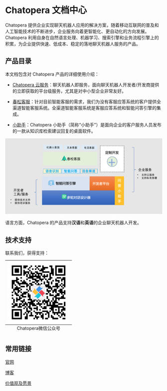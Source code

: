# Chatopera 文档中心

Chatopera 提供企业实现聊天机器人应用的解决方案，随着移动互联网的普及和人工智能技术的不断进步，企业服务向着更智能化、更自动化的方向发展。Chatopera 利用自身在自然语言处理、机器学习、搜索引擎和业务流程引擎上的积累，为企业提供快速、低成本、稳定的落地聊天机器人服务的产品。

## 产品目录

本文档包含对 Chatopera 产品的详细使用介绍：

- [Chatopera 云服务](/products/chatbot-platform/index.html)：聊天机器人即服务，面向聊天机器人开发者/开发商提供的立即获取的平台级服务，尤其是对中小型企业非常友好。

- [春松客服](/products/cskefu/index.html)：针对目前智能客服的需求，我们为没有客服应答系统的客户提供全渠道智能客服系统。全渠道智能客服系统是客服应答系统和智能问答引擎的集成。

- [小助手](/products/chatbot-platform/faq.html#知识库小助手)：Chatopera 小助手（简称“小助手”）是面向企业的客户服务人员发布的一款从知识库检索建议回复的桌面软件。

<img width="800" src="images/products/solution-1.png" alt="Chatopera产品&服务"/>

语言方面，Chatopera 的产品支持**汉语**和**英语**的企业聊天机器人开发。

## 技术支持

联系我们，获得支持：

<table class="image">
<caption align="bottom">Chatopera微信公众号</caption>
<tr><td><img width="200" align="middle" src="images/products/chatopera_gzh_1.png" alt="Chatopera微信公众号"/></td></tr>
</table>

## 常用链接

[官网](https://www.chatopera.com/)

[博客](https://blog.chatopera.com/)

[价值观及愿景](https://blog.chatopera.com/vision-and-value/)
